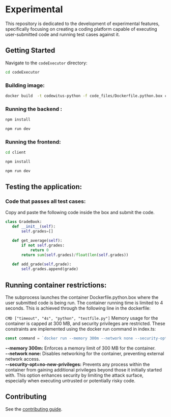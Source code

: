 # Experimental
This repository is dedicated to the development of experimental features, specifically focusing on creating a coding platform capable of executing user-submitted code and running test cases against it.

## Getting Started
Navigate to the `codeExecutor` directory:

```bash
cd codeExecutor
```
### Building image:
```bash
docker build  -t codewitus-python -f code_files/Dockerfile.python.box code_files/.
```
### Running the backend :
```bash
npm install
```
```bash
npm run dev
```
### Running the frontend:
```bash
cd client
```
```bash
npm install
```
```bash
npm run dev
```
## Testing the application:

### Code that passes all test cases:
Copy and paste the following code inside the box and submit the code. 

```python
class GradeBook:
   def __init__(self):
       self.grades=[]

   def get_average(self):
       if not self.grades:
           return 0
       return sum(self.grades)/float(len(self.grades))
  
   def add_grade(self,grade):
       self.grades.append(grade)
```
## Running container restrictions: 
The subprocess launches the container Dockerfile.python.box where the user submitted code is being run. The container running time is limited to 4 seconds. This is achieved through the following line in the dockerfile:<br />

```CMD ["timeout", "4s", "python", "testfile.py"]``` 
Memory usage for the container is capped at 300 MB, and security privileges are restricted. These constraints are implemented using the docker run command in index.ts:

 ```typescript
const command = `docker run --memory 300m --network none --security-opt=no-new-privileges -v "$(pwd)/code_files/code.py":/usr/src/code.py -v "$(pwd)/code_files/test-reports":/usr/src/test-reports codewitus-python`;
```

**--memory 300m:** Enforces a memory limit of 300 MB for the container.<br/>
**--network none:** Disables networking for the container, preventing external network access.<br/>
**--security-opt=no-new-privileges:** Prevents any process within the container from gaining additional privileges beyond those it initially started with. This option enhances security by limiting the attack surface, especially when executing untrusted or potentially risky code.

## Contributing

See the [contributing guide](https://github.com/codewit-us/codewit.us/blob/main/CONTRIBUTING.md).